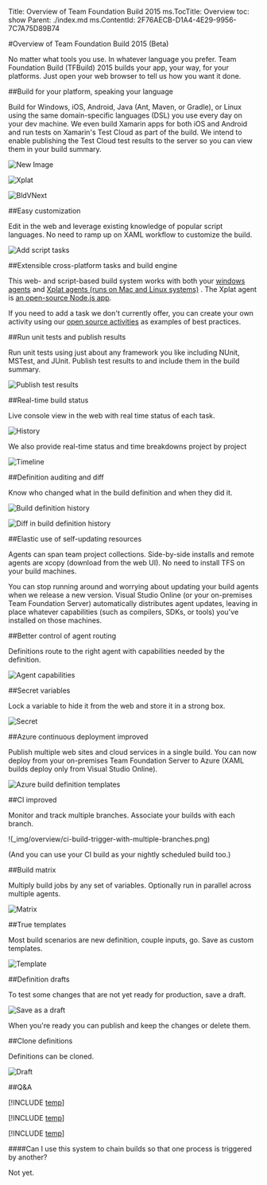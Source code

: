 Title: Overview of Team Foundation Build 2015
ms.TocTitle: Overview
toc: show
Parent: ./index.md
ms.ContentId: 2F76AECB-D1A4-4E29-9956-7C7A75D89B74

#Overview of Team Foundation Build 2015 (Beta)

No matter what tools you use.
In whatever language you prefer.
Team Foundation Build (TFBuild) 2015 builds your app, your way, for your platforms.
Just open your web browser to tell us how you want it done.

##Build for your platform, speaking your language

Build for Windows, iOS, Android, Java (Ant, Maven, or Gradle), or Linux using the same domain-specific languages (DSL) you use every day on your dev machine.
We even build Xamarin apps for both iOS and Android and run tests on Xamarin's Test Cloud as part of the build.
We intend to enable publishing the Test Cloud test results to the server so you can view them in your build summary.

![New Image](_img/cdn-1-browser-access.PNG)

![Xplat](_img/overview/add-build-steps.png)

![BldVNext](_img/5star2.png)

##Easy customization

Edit in the web and leverage existing knowledge of popular script 
languages.
No need to ramp up on XAML workflow to customize the build.

![Add script tasks](_img/overview/add-build-steps-utility.png)

[//]: # "Add shot of a step - PowerShell as shown in blog seems good, yes? - and note that you just have to set a few properties. And with VS template, you don't have to set any props for simplest cases"

##Extensible cross-platform tasks and build engine

This web- and script-based build system works with both your [windows agents](agents/windows.md) and [Xplat agents (runs on Mac and Linux systems)](agents/xplat.md) .
The Xplat agent is [an open-source Node.js app](https://github.com/Microsoft/vso-agent).

If you need to add a task we don't currently offer, you can create
your own activity using our [open source activities](https://github.com/Microsoft/vso-agent-tasks) 
as examples of best practices.

##Run unit tests and publish results

Run unit tests using just about any framework you like including NUnit, MSTest, and JUnit.
Publish test results to and include them in the build summary.

![Publish test results](_img/overview/publish-test-results.png)

##Real-time build status

Live console view in the web with real time status of each task.

![History](_img/overview/live-console-view-during-build.png)

We also provide real-time status and time breakdowns project by project

![Timeline](_img/overview/timeline-view-during-build.png)

##Definition auditing and diff

Know who changed what in the build definition and when they did it.

![Build definition history](_img/overview/build-definition-history.png)

![Diff in build definition history](_img/overview/build-definition-history-diff.png)

##Elastic use of self-updating resources

Agents can span team project collections.
Side-by-side installs and remote agents are xcopy (download from the web UI).
No need to install TFS on your build machines.

You can stop running around and worrying about updating your build agents when we release a new version.
Visual Studio Online (or your on-premises Team Foundation Server) automatically distributes agent updates, leaving in place whatever capabilities (such as compilers, SDKs, or tools) you've installed on those machines.

##Better control of agent routing

Definitions route to the right agent with capabilities needed by the definition.

![Agent capabilities](_img/overview/agent-capabilities.png)

##Secret variables

Lock a variable to hide it from the web and store it in a strong box.

![Secret](/Library/vs/alm/Build/_shared/_img/BldVarSecret.png)

##Azure continuous deployment improved

Publish multiple web sites and cloud services in a single build.
You can now deploy from your on-premises Team Foundation Server to Azure (XAML builds deploy only from Visual Studio Online).

![Azure build definition templates](_img/overview/azure-deployment-templates.png)

##CI improved

Monitor and track multiple branches.
Associate your builds with each branch.

!(_img/overview/ci-build-trigger-with-multiple-branches.png)

(And you can use your CI build as your nightly scheduled build too.)

##Build matrix

Multiply build jobs by any set of variables.
Optionally run in parallel across multiple agents.

![Matrix](_img/matrix.png)

##True templates

Most build scenarios are new definition, couple inputs, go.
Save as custom templates.

![Template](_img/template.png)

##Definition drafts

To test some changes that are not yet ready for production, save a draft.

![Save as a draft](/Library/vs/alm/Build/_shared/_img/BldDefSaveDraft1.png)

When you're ready you can publish and keep the changes or delete them.

##Clone definitions

Definitions can be cloned.

![Draft](_img/draft.png)

##Q&A

[!INCLUDE [temp](_shared/qa-use-in-production.md)]

[!INCLUDE [temp](_shared/qa-new-old-choose.md)]

[!INCLUDE [temp](_shared/qa-new-old-relate.md)]

####Can I use this system to chain builds so that one process is triggered by another?

Not yet.


